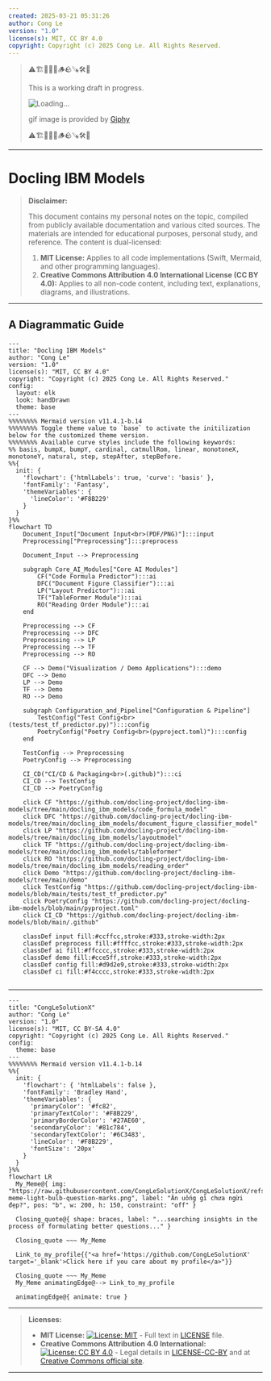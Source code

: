 ```yaml
---
created: 2025-03-21 05:31:26
author: Cong Le
version: "1.0"
license(s): MIT, CC BY 4.0
copyright: Copyright (c) 2025 Cong Le. All Rights Reserved.
---
```



> ⚠️🏗️🚧🦺🧱🪵🪨🪚🛠️👷
> 
> This is a working draft in progress.
> 
> ![Loading...](https://media1.giphy.com/media/v1.Y2lkPTc5MGI3NjExNTIzMjFxZmYwcXBqeGZ0eWR4cXduOGtndzlrZXNjOWd4eDl1YTRjMyZlcD12MV9pbnRlcm5hbF9naWZfYnlfaWQmY3Q9Zw/Kn5YFlengdRmw/giphy.gif)
> 
> gif image is provided by [Giphy](https://giphy.com)
> 
> ⚠️🏗️🚧🦺🧱🪵🪨🪚🛠️👷

----


# Docling IBM Models
> **Disclaimer:**
>
> This document contains my personal notes on the topic,
> compiled from publicly available documentation and various cited sources.
> The materials are intended for educational purposes, personal study, and reference.
> The content is dual-licensed:
> 1. **MIT License:** Applies to all code implementations (Swift, Mermaid, and other programming languages).
> 2. **Creative Commons Attribution 4.0 International License (CC BY 4.0):** Applies to all non-code content, including text, explanations, diagrams, and illustrations.
---


## A Diagrammatic Guide 




```mermaid
---
title: "Docling IBM Models"
author: "Cong Le"
version: "1.0"
license(s): "MIT, CC BY 4.0"
copyright: "Copyright (c) 2025 Cong Le. All Rights Reserved."
config:
  layout: elk
  look: handDrawn
  theme: base
---
%%%%%%%% Mermaid version v11.4.1-b.14
%%%%%%%% Toggle theme value to `base` to activate the initilization below for the customized theme version.
%%%%%%%% Available curve styles include the following keywords:
%% basis, bumpX, bumpY, cardinal, catmullRom, linear, monotoneX, monotoneY, natural, step, stepAfter, stepBefore.
%%{
  init: {
    'flowchart': {'htmlLabels': true, 'curve': 'basis' },
    'fontFamily': 'Fantasy',
    'themeVariables': {
      'lineColor': '#F8B229'
    }
  }
}%%
flowchart TD
    Document_Input["Document Input<br>(PDF/PNG)"]:::input
    Preprocessing["Preprocessing"]:::preprocess

    Document_Input --> Preprocessing

    subgraph Core_AI_Modules["Core AI Modules"]
        CF("Code Formula Predictor"):::ai
        DFC("Document Figure Classifier"):::ai
        LP("Layout Predictor"):::ai
        TF("TableFormer Module"):::ai
        RO("Reading Order Module"):::ai
    end

    Preprocessing --> CF
    Preprocessing --> DFC
    Preprocessing --> LP
    Preprocessing --> TF
    Preprocessing --> RO

    CF --> Demo("Visualization / Demo Applications"):::demo
    DFC --> Demo
    LP --> Demo
    TF --> Demo
    RO --> Demo

    subgraph Configuration_and_Pipeline["Configuration & Pipeline"]
        TestConfig("Test Config<br>(tests/test_tf_predictor.py)"):::config
        PoetryConfig("Poetry Config<br>(pyproject.toml)"):::config
    end

    TestConfig --> Preprocessing
    PoetryConfig --> Preprocessing

    CI_CD("CI/CD & Packaging<br>(.github)"):::ci
    CI_CD --> TestConfig
    CI_CD --> PoetryConfig

    click CF "https://github.com/docling-project/docling-ibm-models/tree/main/docling_ibm_models/code_formula_model"
    click DFC "https://github.com/docling-project/docling-ibm-models/tree/main/docling_ibm_models/document_figure_classifier_model"
    click LP "https://github.com/docling-project/docling-ibm-models/tree/main/docling_ibm_models/layoutmodel"
    click TF "https://github.com/docling-project/docling-ibm-models/tree/main/docling_ibm_models/tableformer"
    click RO "https://github.com/docling-project/docling-ibm-models/tree/main/docling_ibm_models/reading_order"
    click Demo "https://github.com/docling-project/docling-ibm-models/tree/main/demo"
    click TestConfig "https://github.com/docling-project/docling-ibm-models/blob/main/tests/test_tf_predictor.py"
    click PoetryConfig "https://github.com/docling-project/docling-ibm-models/blob/main/pyproject.toml"
    click CI_CD "https://github.com/docling-project/docling-ibm-models/blob/main/.github"

    classDef input fill:#ccffcc,stroke:#333,stroke-width:2px
    classDef preprocess fill:#ffffcc,stroke:#333,stroke-width:2px
    classDef ai fill:#ffcccc,stroke:#333,stroke-width:2px
    classDef demo fill:#cce5ff,stroke:#333,stroke-width:2px
    classDef config fill:#d9d2e9,stroke:#333,stroke-width:2px
    classDef ci fill:#f4cccc,stroke:#333,stroke-width:2px
    
```




---

<!-- 
```mermaid
%% Current Mermaid version
info
```  -->


```mermaid
---
title: "CongLeSolutionX"
author: "Cong Le"
version: "1.0"
license(s): "MIT, CC BY-SA 4.0"
copyright: "Copyright (c) 2025 Cong Le. All Rights Reserved."
config:
  theme: base
---
%%%%%%%% Mermaid version v11.4.1-b.14
%%{
  init: {
    'flowchart': { 'htmlLabels': false },
    'fontFamily': 'Bradley Hand',
    'themeVariables': {
      'primaryColor': '#fc82',
      'primaryTextColor': '#F8B229',
      'primaryBorderColor': '#27AE60',
      'secondaryColor': '#81c784',
      'secondaryTextColor': '#6C3483',
      'lineColor': '#F8B229',
      'fontSize': '20px'
    }
  }
}%%
flowchart LR
  My_Meme@{ img: "https://raw.githubusercontent.com/CongLeSolutionX/CongLeSolutionX/refs/heads/main/assets/images/My-meme-light-bulb-question-marks.png", label: "Ăn uống gì chưa ngừi đẹp?", pos: "b", w: 200, h: 150, constraint: "off" }

  Closing_quote@{ shape: braces, label: "...searching insights in the process of formulating better questions..." }

  Closing_quote ~~~ My_Meme
    
  Link_to_my_profile{{"<a href='https://github.com/CongLeSolutionX' target='_blank'>Click here if you care about my profile</a>"}}

  Closing_quote ~~~ My_Meme
  My_Meme animatingEdge@--> Link_to_my_profile
  
  animatingEdge@{ animate: true }

```

---
> **Licenses:**
>
> - **MIT License:**  [![License: MIT](https://img.shields.io/badge/License-MIT-yellow.svg)](LICENSE) - Full text in [LICENSE](LICENSE) file.
> - **Creative Commons Attribution 4.0 International:** [![License: CC BY 4.0](https://licensebuttons.net/l/by/4.0/88x31.png)](LICENSE-CC-BY) - Legal details in [LICENSE-CC-BY](LICENSE-CC-BY) and at [Creative Commons official site](http://creativecommons.org/licenses/by/4.0/).
> 
---
